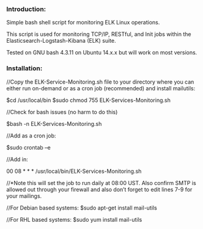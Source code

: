 ### Introduction: 

Simple bash shell script for monitoring ELK Linux operations. 

This script is used for monitoring TCP/IP, RESTful, and Init jobs within the Elasticsearch-Logstash-Kibana (ELK) suite.

Tested on GNU bash 4.3.11 on Ubuntu 14.x.x but will work on most versions.

### Installation:

//Copy the ELK-Service-Monitoring.sh file to your directory where you can either run on-demand or as a cron job (recommended) and install mailutils:

$cd /usr/local/bin
$sudo chmod 755 ELK-Services-Monitoring.sh

//Check for bash issues (no harm to do this)

$bash -n ELK-Services-Monitoring.sh

//Add as a cron job:

$sudo crontab –e

//Add in:

00 08 * * * /usr/local/bin/ELK-Services-Monitoring.sh

//*Note this will set the job to run daily at 08:00 UST. Also confirm SMTP is allowed out through your firewall and also don’t forget to edit lines 7-9 for your mailings.

//For Debian based systems:
$sudo apt-get install mail-utils

//For RHL based systems:
$sudo yum install mail-utils
